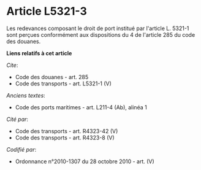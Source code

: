 # Article L5321-3

Les redevances composant le droit de port institué par l'article L. 5321-1 sont perçues conformément aux dispositions du 4 de
l'article 285 du code des douanes.

**Liens relatifs à cet article**

_Cite_:

  - Code des douanes - art. 285
  - Code des transports - art. L5321-1 (V)

_Anciens textes_:

  - Code des ports maritimes - art. L211-4 (Ab), alinéa 1

_Cité par_:

  - Code des transports - art. R4323-42 (V)
  - Code des transports - art. R4323-8 (V)

_Codifié par_:

  - Ordonnance n°2010-1307 du 28 octobre 2010 - art. (V)
